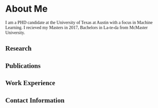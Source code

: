 ## <h1> About Me </h1>

<font face="Georgia">

I am a PHD candidate at the University of Texas at Austin with a focus in Machine Learning. I recieved my Masters in 2017, Bachelors  in La-te-da from McMaster University. 

<h2> Research </h2>

<h2> Publications </h2>

<h2> Work Experience </h2>

<h2> Contact Information </h2>
</font>
